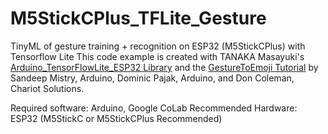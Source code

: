 # M5StickCPlus_TFLite_Gesture
TinyML of gesture training + recognition on ESP32 (M5StickCPlus) with Tensorflow Lite
This code example is created with TANAKA Masayuki's [Arduino_TensorFlowLite_ESP32 Library](https://github.com/tanakamasayuki/Arduino_TensorFlowLite_ESP32) and the [GestureToEmoji Tutorial](https://blog.tensorflow.org/2019/11/how-to-get-started-with-machine.html) by Sandeep Mistry, Arduino, Dominic Pajak, Arduino, and Don Coleman, Chariot Solutions.

Required software: Arduino, Google CoLab
Recommended Hardware: ESP32 (M5StickC or M5StickCPlus Recommended)

